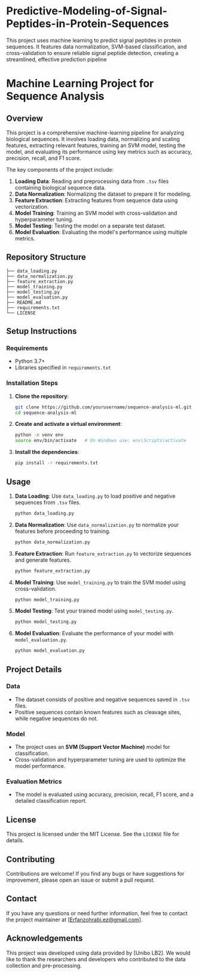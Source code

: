 # Predictive-Modeling-of-Signal-Peptides-in-Protein-Sequences
This project uses machine learning to predict signal peptides in protein sequences. It features data normalization, SVM-based classification, and cross-validation to ensure reliable signal peptide detection, creating a streamlined, effective prediction pipeline

# Machine Learning Project for Sequence Analysis

## Overview

This project is a comprehensive machine-learning pipeline for analyzing biological sequences. It involves loading data, normalizing and scaling features, extracting relevant features, training an SVM model, testing the model, and evaluating its performance using key metrics such as accuracy, precision, recall, and F1 score.

The key components of the project include:
1. **Loading Data**: Reading and preprocessing data from `.tsv` files containing biological sequence data.
2. **Data Normalization**: Normalizing the dataset to prepare it for modeling.
3. **Feature Extraction**: Extracting features from sequence data using vectorization.
4. **Model Training**: Training an SVM model with cross-validation and hyperparameter tuning.
5. **Model Testing**: Testing the model on a separate test dataset.
6. **Model Evaluation**: Evaluating the model's performance using multiple metrics.

## Repository Structure

```
├── data_loading.py
├── data_normalization.py
├── feature_extraction.py
├── model_training.py
├── model_testing.py
├── model_evaluation.py
├── README.md
├── requirements.txt
└── LICENSE
```

## Setup Instructions

### Requirements

- Python 3.7+
- Libraries specified in `requirements.txt`

### Installation Steps

1. **Clone the repository**:
   ```bash
   git clone https://github.com/yourusername/sequence-analysis-ml.git
   cd sequence-analysis-ml
   ```

2. **Create and activate a virtual environment**:
   ```bash
   python -m venv env
   source env/bin/activate   # On Windows use: env\Scripts\activate
   ```

3. **Install the dependencies**:
   ```bash
   pip install -r requirements.txt
   ```

## Usage

1. **Data Loading**:
   Use `data_loading.py` to load positive and negative sequences from `.tsv` files.
   ```bash
   python data_loading.py
   ```

2. **Data Normalization**:
   Use `data_normalization.py` to normalize your features before proceeding to training.
   ```bash
   python data_normalization.py
   ```

3. **Feature Extraction**:
   Run `feature_extraction.py` to vectorize sequences and generate features.
   ```bash
   python feature_extraction.py
   ```

4. **Model Training**:
   Use `model_training.py` to train the SVM model using cross-validation.
   ```bash
   python model_training.py
   ```

5. **Model Testing**:
   Test your trained model using `model_testing.py`.
   ```bash
   python model_testing.py
   ```

6. **Model Evaluation**:
   Evaluate the performance of your model with `model_evaluation.py`.
   ```bash
   python model_evaluation.py
   ```

## Project Details

### Data
- The dataset consists of positive and negative sequences saved in `.tsv` files.
- Positive sequences contain known features such as cleavage sites, while negative sequences do not.

### Model
- The project uses an **SVM (Support Vector Machine)** model for classification.
- Cross-validation and hyperparameter tuning are used to optimize the model performance.

### Evaluation Metrics
- The model is evaluated using accuracy, precision, recall, F1 score, and a detailed classification report.

## License
This project is licensed under the MIT License. See the `LICENSE` file for details.

## Contributing
Contributions are welcome! If you find any bugs or have suggestions for improvement, please open an issue or submit a pull request.

## Contact
If you have any questions or need further information, feel free to contact the project maintainer at [Erfanzohrabi.ez@gmail.com].

## Acknowledgements
This project was developed using data provided by [Unibo LB2]. We would like to thank the researchers and developers who contributed to the data collection and pre-processing.


